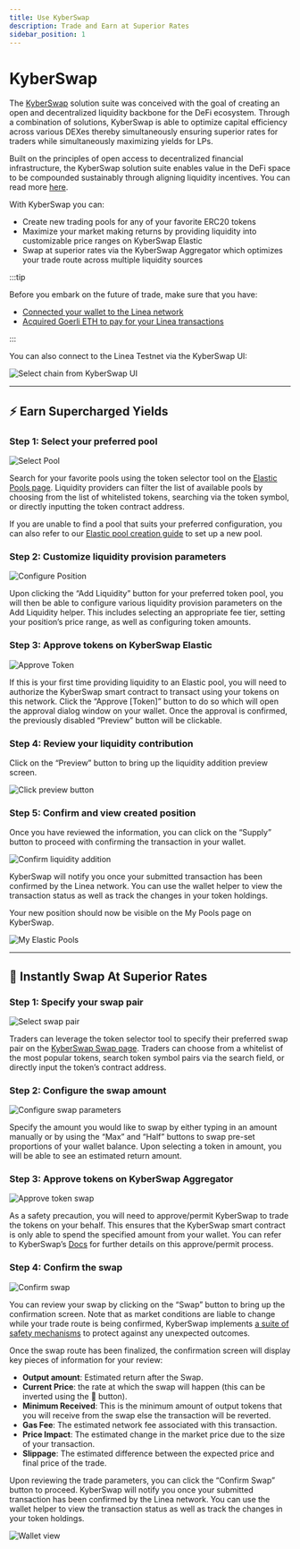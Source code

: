 ```yaml
---
title: Use KyberSwap
description: Trade and Earn at Superior Rates
sidebar_position: 1
---
```


# KyberSwap

The [KyberSwap](http://www.kyberswap.com) solution suite was conceived with the goal of creating an open and decentralized liquidity backbone for the DeFi ecosystem. Through a combination of solutions, KyberSwap is able to optimize capital efficiency across various DEXes thereby simultaneously ensuring superior rates for traders while simultaneously maximizing yields for LPs.

Built on the principles of open access to decentralized financial infrastructure, the KyberSwap solution suite enables value in the DeFi space to be compounded sustainably through aligning liquidity incentives. You can read more [here](https://docs.kyberswap.com/).

With KyberSwap you can:

- Create new trading pools for any of your favorite ERC20 tokens
- Maximize your market making returns by providing liquidity into customizable price ranges on KyberSwap Elastic
- Swap at superior rates via the KyberSwap Aggregator which optimizes your trade route across multiple liquidity sources

:::tip

Before you embark on the future of trade, make sure that you have:

- [Connected your wallet to the Linea network](/use-mainnet/set-up-your-wallet.mdx)
- [Acquired Goerli ETH to pay for your Linea transactions](/use-linea-testnet/fund.md)

:::

You can also connect to the Linea Testnet via the KyberSwap UI:

![Select chain from KyberSwap UI](/img/quests/kyberswap/KyberSwap_SelectChain.png)

---

## :zap: Earn Supercharged Yields

### Step 1: Select your preferred pool

![Select Pool](/img/quests/kyberswap/KyberSwap_AddLiquidity_SelectPool.png)

Search for your favorite pools using the token selector tool on the [Elastic Pools page](https://kyberswap.com/pools/linea-goerli). Liquidity providers can filter the list of available pools by choosing from the list of whitelisted tokens, searching via the token symbol, or directly inputting the token contract address.

If you are unable to find a pool that suits your preferred configuration, you can also refer to our [Elastic pool creation guide](https://docs.kyberswap.com/liquidity-solutions/kyberswap-elastic/user-guides/elastic-pool-creation) to set up a new pool.

### Step 2: Customize liquidity provision parameters

![Configure Position](/img/quests/kyberswap/KyberSwap_AddLiquidity_SelectRange.png)

Upon clicking the “Add Liquidity” button for your preferred token pool, you will then be able to configure various liquidity provision parameters on the Add Liquidity helper. This includes selecting an appropriate fee tier, setting your position’s price range, as well as configuring token amounts.

### Step 3: Approve tokens on KyberSwap Elastic

![Approve Token](/img/quests/kyberswap/KyberSwap_AddLiquidity_ApproveToken.png)

If this is your first time providing liquidity to an Elastic pool, you will need to authorize the KyberSwap smart contract to transact using your tokens on this network. Click the “Approve [Token]” button to do so which will open the approval dialog window on your wallet. Once the approval is confirmed, the previously disabled “Preview” button will be clickable.

### Step 4: Review your liquidity contribution

Click on the “Preview” button to bring up the liquidity addition preview screen.

![Click preview button](/img/quests/kyberswap/KyberSwap_AddLiquidity_PreviewButton.png)

### Step 5: Confirm and view created position

Once you have reviewed the information, you can click on the “Supply” button to proceed with confirming the transaction in your wallet.

![Confirm liquidity addition](/img/quests/kyberswap/KyberSwap_AddLiquidity_Preview.png)

KyberSwap will notify you once your submitted transaction has been confirmed by the Linea network. You can use the wallet helper to view the transaction status as well as track the changes in your token holdings.

Your new position should now be visible on the My Pools page on KyberSwap.

![My Elastic Pools](/img/quests/kyberswap/KyberSwap_AddLiquidity_MyElasticPools.png)

---

## :repeat: Instantly Swap At Superior Rates

### Step 1: Specify your swap pair

![Select swap pair](/img/quests/kyberswap/KyberSwap_Swap_SelectToken.png)

Traders can leverage the token selector tool to specify their preferred swap pair on the [KyberSwap Swap page](https://kyberswap.com/swap/linea-goerli). Traders can choose from a whitelist of the most popular tokens, search token symbol pairs via the search field, or directly input the token’s contract address.

### Step 2: Configure the swap amount

![Configure swap parameters](/img/quests/kyberswap/KyberSwap_Swap_ConfigureSwap.png)

Specify the amount you would like to swap by either typing in an amount manually or by using the “Max” and “Half” buttons to swap pre-set proportions of your wallet balance. Upon selecting a token in amount, you will be able to see an estimated return amount.

### Step 3: Approve tokens on KyberSwap Aggregator

![Approve token swap](/img/quests/kyberswap/KyberSwap_Swap_ApproveToken.png)

As a safety precaution, you will need to approve/permit KyberSwap to trade the tokens on your behalf. This ensures that the KyberSwap smart contract is only able to spend the specified amount from your wallet. You can refer to KyberSwap’s [Docs](https://docs.kyberswap.com/kyberswap-solutions/kyberswap-interface/user-guides/instantly-swap-at-the-best-rates#step-4-approve-or-permit-contract-to-swap-tokens) for further details on this approve/permit process.

### Step 4: Confirm the swap

![Confirm swap](/img/quests/kyberswap/KyberSwap_Swap_Preview.png)

You can review your swap by clicking on the “Swap” button to bring up the confirmation screen. Note that as market conditions are liable to change while your trade route is being confirmed, KyberSwap implements [a suite of safety mechanisms](https://docs.kyberswap.com/kyberswap-solutions/kyberswap-interface/user-guides/instantly-swap-at-the-best-rates#step-5-confirm-the-swap) to protect against any unexpected outcomes.

Once the swap route has been finalized, the confirmation screen will display key pieces of information for your review:

- **Output amount**: Estimated return after the Swap.
- **Current Price**: the rate at which the swap will happen (this can be inverted using the 🔁 button).
- **Minimum Received**: This is the minimum amount of output tokens that you will receive from the swap else the transaction will be reverted.
- **Gas Fee**: The estimated network fee associated with this transaction.
- **Price Impact**: The estimated change in the market price due to the size of your transaction.
- **Slippage**: The estimated difference between the expected price and final price of the trade.

Upon reviewing the trade parameters, you can click the “Confirm Swap” button to proceed. KyberSwap will notify you once your submitted transaction has been confirmed by the Linea network. You can use the wallet helper to view the transaction status as well as track the changes in your token holdings.

![Wallet view](/img/quests/kyberswap/KyberSwap_Swap_WalletView.png)
